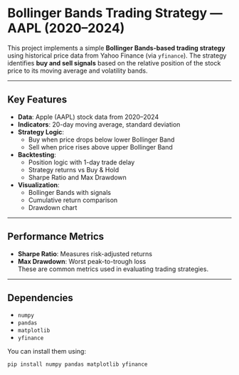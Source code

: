 # Bollinger Bands Trading Strategy — AAPL (2020–2024)

This project implements a simple **Bollinger Bands-based trading strategy** using historical price data from Yahoo Finance (via `yfinance`). The strategy identifies **buy and sell signals** based on the relative position of the stock price to its moving average and volatility bands.

---

## Key Features

- **Data**: Apple (AAPL) stock data from 2020–2024
- **Indicators**: 20-day moving average, standard deviation
- **Strategy Logic**:
  - Buy when price drops below lower Bollinger Band
  - Sell when price rises above upper Bollinger Band
- **Backtesting**:
  - Position logic with 1-day trade delay
  - Strategy returns vs Buy & Hold
  - Sharpe Ratio and Max Drawdown
- **Visualization**:
  - Bollinger Bands with signals
  - Cumulative return comparison
  - Drawdown chart

---

## Performance Metrics

- **Sharpe Ratio**: Measures risk-adjusted returns  
- **Max Drawdown**: Worst peak-to-trough loss  
These are common metrics used in evaluating trading strategies.

---

## Dependencies

- `numpy`
- `pandas`
- `matplotlib`
- `yfinance`

You can install them using:

```bash
pip install numpy pandas matplotlib yfinance
